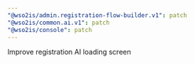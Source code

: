 ```yaml
---
"@wso2is/admin.registration-flow-builder.v1": patch
"@wso2is/common.ai.v1": patch
"@wso2is/console": patch
---
```


Improve registration AI loading screen
